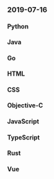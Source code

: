 ### 2019-07-16

#### Python

#### Java

#### Go

#### HTML

#### CSS

#### Objective-C

#### JavaScript

#### TypeScript

#### Rust

#### Vue
